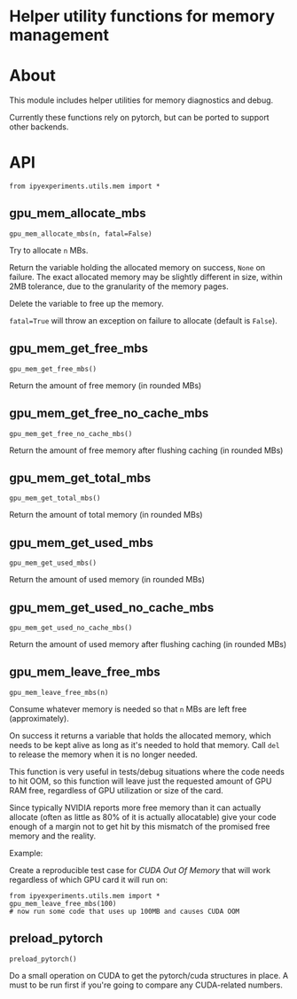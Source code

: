 # Helper utility functions for memory management

# About

This module includes helper utilities for memory diagnostics and debug.

Currently these functions rely on pytorch, but can be ported to support other backends.

# API
```
from ipyexperiments.utils.mem import *
```
## gpu_mem_allocate_mbs

`gpu_mem_allocate_mbs(n, fatal=False)`

Try to allocate `n` MBs.

Return the variable holding the allocated memory on success, `None` on failure. The exact allocated memory may be slightly different in size, within 2MB tolerance, due to the granularity of the memory pages.

Delete the variable to free up the memory.

`fatal=True` will throw an exception on failure to allocate (default is `False`).

## gpu_mem_get_free_mbs

`gpu_mem_get_free_mbs()`

Return the amount of free memory (in rounded MBs)


## gpu_mem_get_free_no_cache_mbs

`gpu_mem_get_free_no_cache_mbs()`

Return the amount of free memory after flushing caching (in rounded MBs)

## gpu_mem_get_total_mbs

`gpu_mem_get_total_mbs()`

Return the amount of total memory (in rounded MBs)


## gpu_mem_get_used_mbs

`gpu_mem_get_used_mbs()`

Return the amount of used memory (in rounded MBs)


## gpu_mem_get_used_no_cache_mbs

`gpu_mem_get_used_no_cache_mbs()`

Return the amount of used memory after flushing caching (in rounded MBs)


## gpu_mem_leave_free_mbs

`gpu_mem_leave_free_mbs(n)`

Consume whatever memory is needed so that `n` MBs are left free (approximately).

On success it returns a variable that holds the allocated memory, which needs to be kept alive as long as it's needed to hold that memory. Call `del` to release the memory when it is no longer needed.

This function is very useful in tests/debug situations where the code needs to hit OOM, so this function will leave just the requested amount of GPU RAM free, regardless of GPU utilization or size of the card.

Since typically NVIDIA reports more free memory than it can actually allocate (often as little as 80% of it is actually allocatable) give your code enough of a margin not to get hit by this mismatch of the promised free memory and the reality.

Example:

Create a reproducible test case for *CUDA Out Of Memory* that will work regardless of which GPU card it will run on:

```
from ipyexperiments.utils.mem import *
gpu_mem_leave_free_mbs(100)
# now run some code that uses up 100MB and causes CUDA OOM
```


## preload_pytorch

`preload_pytorch()`

Do a small operation on CUDA to get the pytorch/cuda structures in place. A must to be run first if you're going to compare any CUDA-related numbers.
